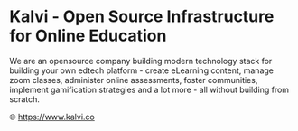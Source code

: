 <h1>Kalvi - Open Source Infrastructure for Online Education</h1>

We are an opensource company building modern technology stack for building your own edtech platform - create eLearning content, manage zoom classes, administer online assessments, foster communities, implement gamification strategies and a lot more - all without building from scratch.
<br>

🌐 https://www.kalvi.co <br> 


